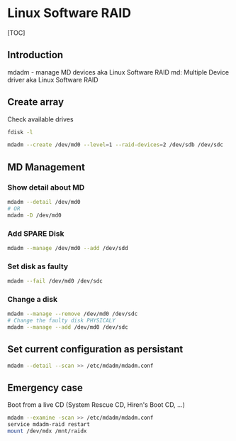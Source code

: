 # Linux Software RAID

[TOC]

## Introduction

mdadm - manage MD devices aka Linux Software RAID
md: Multiple Device driver aka Linux Software RAID

## Create array

Check available drives  
```sh
fdisk -l
```

```sh
mdadm --create /dev/md0 --level=1 --raid-devices=2 /dev/sdb /dev/sdc

```

## MD Management

### Show detail about MD

```sh
mdadm --detail /dev/md0
# OR
mdadm -D /dev/md0
```

### Add SPARE Disk

```sh
mdadm --manage /dev/md0 --add /dev/sdd
```

### Set disk as faulty

```sh
mdadm --fail /dev/md0 /dev/sdc
```

### Change a disk

```sh
mdadm --manage --remove /dev/md0 /dev/sdc
# Change the faulty disk PHYSICALY
mdadm --manage --add /dev/md0 /dev/sdc
```

## Set current configuration as persistant

```sh
mdadm --detail --scan >> /etc/mdadm/mdadm.conf
```

## Emergency case

Boot from a live CD (System Rescue CD, Hiren's Boot CD, ...)

```sh
mdadm --examine -scan >> /etc/mdadm/mdadm.conf
service mdadm-raid restart
mount /dev/mdx /mnt/raidx
```

